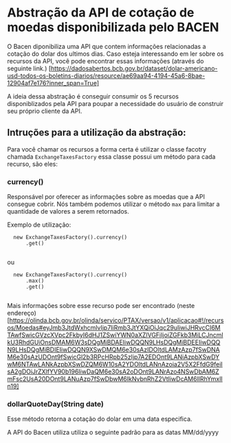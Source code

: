 # Abstração da API de cotação de moedas disponibilizada pelo BACEN

O Bacen diponibiliza uma API que contem informações relacionadas a cotação 
do dolar dos ultimos dias. Caso esteja interessando em ler sobre os recursos da 
API, você pode encontrar essas informações (através do seguinte link.) [https://dadosabertos.bcb.gov.br/dataset/dolar-americano-usd-todos-os-boletins-diarios/resource/ae69aa94-4194-45a6-8bae-12904af7e176?inner_span=True]

A ideia dessa abstração é conseguir consumir os 5 recursos disponiblizados pela 
API para poupar a necessidade do usuário de construir seu próprio cliente da API.

## Intruções para a utilização da abstração:

Para você chamar os recursos a forma certa é utilizar o classe facotry chamada 
```ExchangeTaxesFactory``` essa classe possui um método para cada recurso, são eles:

### currency()

Responsável por oferecer as informações sobre as moedas que a API consegue 
cobrir. Nós também podemos utilizar o método ```max``` para limitar a quantidade 
de valores a serem retornados.

Exemplo de utilização: 

```
  new ExchangeTaxesFactory().currency()
      .get()
      
```

ou 

```
  new ExchangeTaxesFactory().currency()
      .max()
      .get()
      
```

Mais informações sobre esse recurso pode ser encontrado (neste endereço)[https://olinda.bcb.gov.br/olinda/servico/PTAX/versao/v1/aplicacao#!/recursos/Moedas#eyJmb3JtdWxhcmlvIjp7IiRmb3JtYXQiOiJqc29uIiwiJHRvcCI6MTAwfSwicGVzcXVpc2FkbyI6dHJ1ZSwiYWN0aXZlVGFiIjoiZGFkb3MiLCJncmlkU3RhdGUiOnsDMAM6W3sDQgMiBDAEIiwDQQN9LHsDQgMiBDEEIiwDQQN9LHsDQgMiBDIEIiwDQQN9XSwDMQM6e30sAzIDOltdLAMzAzp7fSwDNAM6e30sAzUDOnt9fSwicGl2b3RPcHRpb25zIjp7A2EDOnt9LANiAzpbXSwDYwM6NTAwLANkAzpbXSwDZQM6W10sA2YDOltdLANnAzoia2V5X2FfdG9feiIsA2gDOiJrZXlfYV90b196IiwDaQM6e30sA2oDOnt9LANrAzo4NSwDbAM6ZmFsc2UsA20DOnt9LANuAzp7fSwDbwM6IkNvbnRhZ2VtIiwDcAM6IlRhYmxlIn19]

### dollarQuoteDay(String date)

Esse método retorna a cotação do dolar em uma data especifica. 


A API do Bacen utiliza 
utiliza o seguinte padrão para as datas MM/dd/yyyy













